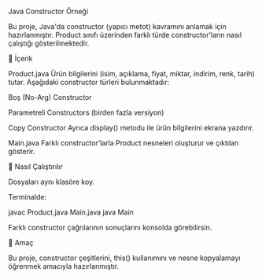 Java Constructor Örneği

Bu proje, Java'da constructor (yapıcı metot) kavramını anlamak için hazırlanmıştır.
Product sınıfı üzerinden farklı türde constructor’ların nasıl çalıştığı gösterilmektedir.

📘 İçerik

Product.java
Ürün bilgilerini (isim, açıklama, fiyat, miktar, indirim, renk, tarih) tutar.
Aşağıdaki constructor türleri bulunmaktadır:

Boş (No-Arg) Constructor

Parametreli Constructors (birden fazla versiyon)

Copy Constructor
Ayrıca display() metodu ile ürün bilgilerini ekrana yazdırır.

Main.java
Farklı constructor’larla Product nesneleri oluşturur ve çıktıları gösterir.

🚀 Nasıl Çalıştırılır

Dosyaları aynı klasöre koy.

Terminalde:

javac Product.java Main.java
java Main


Farklı constructor çağrılarının sonuçlarını konsolda görebilirsin.

🎯 Amaç

Bu proje, constructor çeşitlerini, this() kullanımını ve nesne kopyalamayı öğrenmek amacıyla hazırlanmıştır.
